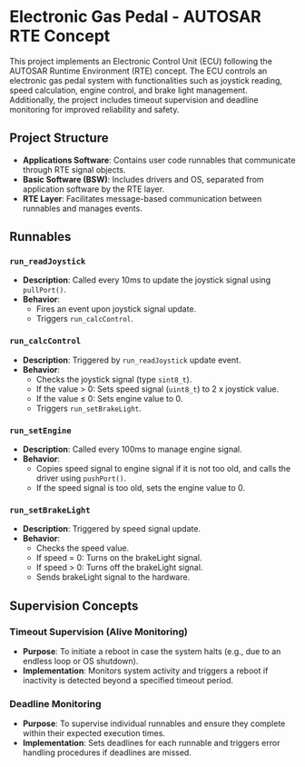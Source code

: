 # Electronic Gas Pedal - AUTOSAR RTE Concept

This project implements an Electronic Control Unit (ECU) following the AUTOSAR Runtime Environment (RTE) concept. The ECU controls an electronic gas pedal system with functionalities such as joystick reading, speed calculation, engine control, and brake light management. Additionally, the project includes timeout supervision and deadline monitoring for improved reliability and safety.

## Project Structure

- **Applications Software**: Contains user code runnables that communicate through RTE signal objects.
- **Basic Software (BSW)**: Includes drivers and OS, separated from application software by the RTE layer.
- **RTE Layer**: Facilitates message-based communication between runnables and manages events.

## Runnables

### `run_readJoystick`
- **Description**: Called every 10ms to update the joystick signal using `pullPort()`.
- **Behavior**: 
  - Fires an event upon joystick signal update.
  - Triggers `run_calcControl`.

### `run_calcControl`
- **Description**: Triggered by `run_readJoystick` update event.
- **Behavior**:
  - Checks the joystick signal (type `sint8_t`).
  - If the value > 0: Sets speed signal (`uint8_t`) to 2 x joystick value.
  - If the value ≤ 0: Sets engine value to 0.
  - Triggers `run_setBrakeLight`.

### `run_setEngine`
- **Description**: Called every 100ms to manage engine signal.
- **Behavior**:
  - Copies speed signal to engine signal if it is not too old, and calls the driver using `pushPort()`.
  - If the speed signal is too old, sets the engine value to 0.

### `run_setBrakeLight`
- **Description**: Triggered by speed signal update.
- **Behavior**:
  - Checks the speed value.
  - If speed = 0: Turns on the brakeLight signal.
  - If speed > 0: Turns off the brakeLight signal.
  - Sends brakeLight signal to the hardware.

## Supervision Concepts

### Timeout Supervision (Alive Monitoring)
- **Purpose**: To initiate a reboot in case the system halts (e.g., due to an endless loop or OS shutdown).
- **Implementation**: Monitors system activity and triggers a reboot if inactivity is detected beyond a specified timeout period.

### Deadline Monitoring
- **Purpose**: To supervise individual runnables and ensure they complete within their expected execution times.
- **Implementation**: Sets deadlines for each runnable and triggers error handling procedures if deadlines are missed.

